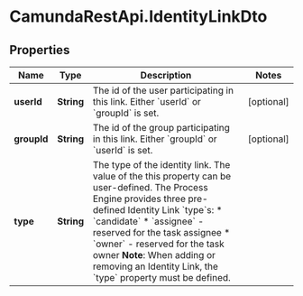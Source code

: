 # CamundaRestApi.IdentityLinkDto

## Properties
Name | Type | Description | Notes
------------ | ------------- | ------------- | -------------
**userId** | **String** | The id of the user participating in this link. Either &#x60;userId&#x60; or &#x60;groupId&#x60; is set. | [optional] 
**groupId** | **String** | The id of the group participating in this link. Either &#x60;groupId&#x60; or &#x60;userId&#x60; is set. | [optional] 
**type** | **String** | The type of the identity link. The value of the this property can be user-defined. The Process Engine provides three pre-defined Identity Link &#x60;type&#x60;s:  * &#x60;candidate&#x60; * &#x60;assignee&#x60; - reserved for the task assignee * &#x60;owner&#x60; - reserved for the task owner  **Note**: When adding or removing an Identity Link, the &#x60;type&#x60; property must be defined. | 

